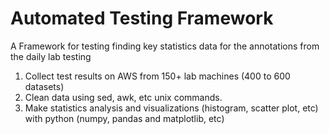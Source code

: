 # Automated Testing Framework

A Framework for testing finding key statistics data for the annotations from the daily lab testing 

1. Collect test results on AWS from 150+ lab machines (400 to 600 datasets)
2. Clean data using sed, awk, etc unix commands.
3. Make statistics analysis and visualizations (histogram, scatter plot, etc) with python (numpy, pandas and matplotlib, etc)
